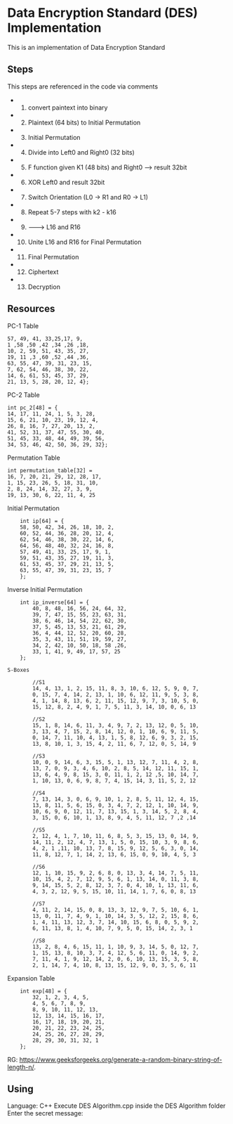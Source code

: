 # Data Encryption Standard (DES)  Implementation

This is an implementation of Data Encryption Standard

## Steps 
This steps are referenced in the code via comments 
   - 1. convert paintext into binary
   - 2. Plaintext (64 bits) to Initial Permutation
   - 3. Initial Permutation
   - 4. Divide into Left0 and Right0 (32 bits)
   - 5. F function given K1 (48 bits) and Right0 --> result 32bit
   - 6. XOR Left0 and result 32bit
   - 7. Switch Orientation (L0 -> R1 and R0 -> L1)
   - 8. Repeat 5-7 steps with k2 - k16
   - 9. ---> L16 and R16
   - 10. Unite L16 and R16 for Final Permutation
   - 11. Final Permutation 
   - 12. Ciphertext
   - 13. Decryption



## Resources
PC-1 Table
```int pc_1[56] = {
57, 49, 41, 33,25,17, 9,
1 ,58 ,50 ,42 ,34 ,26 ,18,
10, 2, 59, 51, 43, 35, 27,
19, 11 ,3 ,60 ,52 ,44 ,36,
63, 55, 47, 39, 31, 23, 15,
7, 62, 54, 46, 38, 30, 22,
14, 6, 61, 53, 45, 37, 29,
21, 13, 5, 28, 20, 12, 4};
```
PC-2 Table
```
int pc_2[48] = {
14, 17, 11, 24, 1, 5, 3, 28,
15, 6, 21, 10, 23, 19, 12, 4,
26, 8, 16, 7, 27, 20, 13, 2,
41, 52, 31, 37, 47, 55, 30, 40,
51, 45, 33, 48, 44, 49, 39, 56,
34, 53, 46, 42, 50, 36, 29, 32};
```
Permutation Table 
```
int permutation_table[32] =
16, 7, 20, 21, 29, 12, 28, 17,
1, 15, 23, 26, 5, 18, 31, 10,
2, 8, 24, 14, 32, 27, 3, 9,
19, 13, 30, 6, 22, 11, 4, 25
```

Initial Permutation
```
    int ip[64] = {
    58, 50, 42, 34, 26, 18, 10, 2,
    60, 52, 44, 36, 28, 20, 12, 4,
    62, 54, 46, 38, 30, 22, 14, 6,
    64, 56, 48, 40, 32, 24, 16, 8,
    57, 49, 41, 33, 25, 17, 9, 1,
    59, 51, 43, 35, 27, 19, 11, 3,
    61, 53, 45, 37, 29, 21, 13, 5,
    63, 55, 47, 39, 31, 23, 15, 7
    };
```
Inverse Initial Permutation
```
    int ip_inverse[64] = {
        40, 8, 48, 16, 56, 24, 64, 32,
        39, 7, 47, 15, 55, 23, 63, 31,
        38, 6, 46, 14, 54, 22, 62, 30,
        37, 5, 45, 13, 53, 21, 61, 29,
        36, 4, 44, 12, 52, 20, 60, 28,
        35, 3, 43, 11, 51, 19, 59, 27,
        34, 2, 42, 10, 50, 18, 58 ,26,
        33, 1, 41, 9, 49, 17, 57, 25
    };
```


```
S-Boxes
```
            //S1
            14, 4, 13, 1, 2, 15, 11, 8, 3, 10, 6, 12, 5, 9, 0, 7,
            0, 15, 7, 4, 14, 2, 13, 1, 10, 6, 12, 11, 9, 5, 3, 8,
            4, 1, 14, 8, 13, 6, 2, 11, 15, 12, 9, 7, 3, 10, 5, 0,
            15, 12, 8, 2, 4, 9, 1, 7, 5, 11, 3, 14, 10, 0, 6, 13

            //S2
            15, 1, 8, 14, 6, 11, 3, 4, 9, 7, 2, 13, 12, 0, 5, 10,
            3, 13, 4, 7, 15, 2, 8, 14, 12, 0, 1, 10, 6, 9, 11, 5,
            0, 14, 7, 11, 10, 4, 13, 1, 5, 8, 12, 6, 9, 3, 2, 15,
            13, 8, 10, 1, 3, 15, 4, 2, 11, 6, 7, 12, 0, 5, 14, 9

            //S3
            10, 0, 9, 14, 6, 3, 15, 5, 1, 13, 12, 7, 11, 4, 2, 8,
            13, 7, 0, 9, 3, 4, 6, 10, 2, 8, 5, 14, 12, 11, 15, 1,
            13, 6, 4, 9, 8, 15, 3, 0, 11, 1, 2, 12 ,5, 10, 14, 7,
            1, 10, 13, 0, 6, 9, 8, 7, 4, 15, 14, 3, 11, 5, 2, 12

            //S4
            7, 13, 14, 3, 0, 6, 9, 10, 1, 2, 8, 5, 11, 12, 4, 15,
            13, 8, 11, 5, 6, 15, 0, 3, 4, 7, 2, 12, 1, 10, 14, 9,
            10, 6, 9, 0, 12, 11, 7, 13, 15, 1, 3, 14, 5, 2, 8, 4,
            3, 15, 0, 6, 10, 1, 13, 8, 9, 4, 5, 11, 12, 7 ,2 ,14

            //S5
            2, 12, 4, 1, 7, 10, 11, 6, 8, 5, 3, 15, 13, 0, 14, 9,
            14, 11, 2, 12, 4, 7, 13, 1, 5, 0, 15, 10, 3, 9, 8, 6,
            4, 2, 1 ,11, 10, 13, 7, 8, 15, 9, 12, 5, 6, 3, 0, 14,
            11, 8, 12, 7, 1, 14, 2, 13, 6, 15, 0, 9, 10, 4, 5, 3
        
            //S6
            12, 1, 10, 15, 9, 2, 6, 8, 0, 13, 3, 4, 14, 7, 5, 11,
            10, 15, 4, 2, 7, 12, 9, 5, 6, 1, 13, 14, 0, 11, 3, 8,
            9, 14, 15, 5, 2, 8, 12, 3, 7, 0, 4, 10, 1, 13, 11, 6,
            4, 3, 2, 12, 9, 5, 15, 10, 11, 14, 1, 7, 6, 0, 8, 13
        
            //S7
            4, 11, 2, 14, 15, 0, 8, 13, 3, 12, 9, 7, 5, 10, 6, 1,
            13, 0, 11, 7, 4, 9, 1, 10, 14, 3, 5, 12, 2, 15, 8, 6,
            1, 4, 11, 13, 12, 3, 7, 14, 10, 15, 6, 8, 0, 5, 9, 2,
            6, 11, 13, 8, 1, 4, 10, 7, 9, 5, 0, 15, 14, 2, 3, 1
        
            //S8
            13, 2, 8, 4, 6, 15, 11, 1, 10, 9, 3, 14, 5, 0, 12, 7,
            1, 15, 13, 8, 10, 3, 7, 4, 12, 5, 6, 11, 0, 14, 9, 2,
            7, 11, 4, 1, 9, 12, 14, 2, 0, 6, 10, 13, 15, 3, 5, 8,
            2, 1, 14, 7, 4, 10, 8, 13, 15, 12, 9, 0, 3, 5, 6, 11

 Expansion Table
```
    int exp[48] = {
        32, 1, 2, 3, 4, 5,
        4, 5, 6, 7, 8, 9,
        8, 9, 10, 11, 12, 13,
        12, 13, 14, 15, 16, 17,
        16, 17, 18, 19, 20, 21,
        20, 21, 22, 23, 24, 25,
        24, 25, 26, 27, 28, 29,
        28, 29, 30, 31, 32, 1
    };
```

RG: https://www.geeksforgeeks.org/generate-a-random-binary-string-of-length-n/.

## Using
Language: C++
Execute DES Algorithm.cpp inside the DES Algorithm folder
Enter the secret message:


